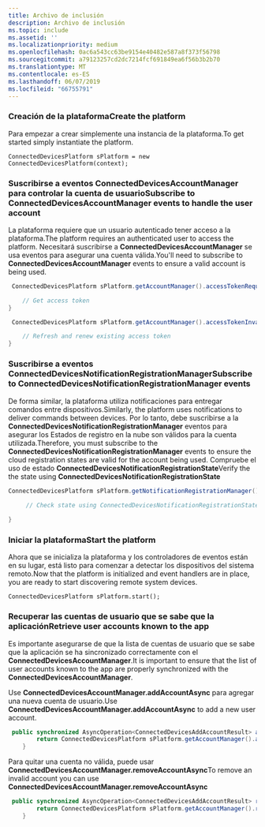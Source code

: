 ```yaml
---
title: Archivo de inclusión
description: Archivo de inclusión
ms.topic: include
ms.assetid: ''
ms.localizationpriority: medium
ms.openlocfilehash: 0ac6a543cc63be9154e40482e587a8f373f56798
ms.sourcegitcommit: a79123257cd2dc7214fcf691849ea6f56b3b2b70
ms.translationtype: MT
ms.contentlocale: es-ES
ms.lasthandoff: 06/07/2019
ms.locfileid: "66755791"
---
```

### <a name="create-the-platform"></a><span data-ttu-id="9390a-103">Creación de la plataforma</span><span class="sxs-lookup"><span data-stu-id="9390a-103">Create the platform</span></span>


<span data-ttu-id="9390a-104">Para empezar a crear simplemente una instancia de la plataforma.</span><span class="sxs-lookup"><span data-stu-id="9390a-104">To get started simply instantiate the platform.</span></span>

`ConnectedDevicesPlatform sPlatform = new ConnectedDevicesPlatform(context);`

### <a name="subscribe-to-connecteddevicesaccountmanager-events-to-handle-the-user-account"></a><span data-ttu-id="9390a-105">Suscribirse a eventos ConnectedDevicesAccountManager para controlar la cuenta de usuario</span><span class="sxs-lookup"><span data-stu-id="9390a-105">Subscribe to ConnectedDevicesAccountManager events to handle the user account</span></span> 

<span data-ttu-id="9390a-106">La plataforma requiere que un usuario autenticado tener acceso a la plataforma.</span><span class="sxs-lookup"><span data-stu-id="9390a-106">The platform requires an authenticated user to access the platform.</span></span>  <span data-ttu-id="9390a-107">Necesitará suscribirse a **ConnectedDevicesAccountManager** se usa eventos para asegurar una cuenta válida.</span><span class="sxs-lookup"><span data-stu-id="9390a-107">You'll need to subscribe to **ConnectedDevicesAccountManager** events to ensure a valid account is being used.</span></span> 

```Java
 ConnectedDevicesPlatform sPlatform.getAccountManager().accessTokenRequested().subscribe((accountManager, args) -> {

    // Get access token
}
```

```Java
 ConnectedDevicesPlatform sPlatform.getAccountManager().accessTokenInvalidated().subscribe((accountManager, args) -> {

    // Refresh and renew existing access token
}
```


### <a name="subscribe-to-connecteddevicesnotificationregistrationmanager-events"></a><span data-ttu-id="9390a-108">Suscribirse a eventos ConnectedDevicesNotificationRegistrationManager</span><span class="sxs-lookup"><span data-stu-id="9390a-108">Subscribe to ConnectedDevicesNotificationRegistrationManager events</span></span>

<span data-ttu-id="9390a-109">De forma similar, la plataforma utiliza notificaciones para entregar comandos entre dispositivos.</span><span class="sxs-lookup"><span data-stu-id="9390a-109">Similarly, the platform uses notifications to deliver commands between devices.</span></span>  <span data-ttu-id="9390a-110">Por lo tanto, debe suscribirse a la **ConnectedDevicesNotificationRegistrationManager** eventos para asegurar los Estados de registro en la nube son válidos para la cuenta utilizada.</span><span class="sxs-lookup"><span data-stu-id="9390a-110">Therefore, you must subscribe to the **ConnectedDevicesNotificationRegistrationManager** events to ensure the cloud registration states are valid for the account being used.</span></span>  <span data-ttu-id="9390a-111">Compruebe el uso de estado **ConnectedDevicesNotificationRegistrationState**</span><span class="sxs-lookup"><span data-stu-id="9390a-111">Verify the the state using **ConnectedDevicesNotificationRegistrationState**</span></span>

```Java
ConnectedDevicesPlatform sPlatform.getNotificationRegistrationManager().notificationRegistrationStateChanged().subscribe((notificationRegistrationManager, args) -> {
    
     // Check state using ConnectedDevicesNotificationRegistrationState enum

}
```
### <a name="start-the-platform"></a><span data-ttu-id="9390a-112">Iniciar la plataforma</span><span class="sxs-lookup"><span data-stu-id="9390a-112">Start the platform</span></span>
<span data-ttu-id="9390a-113">Ahora que se inicializa la plataforma y los controladores de eventos están en su lugar, está listo para comenzar a detectar los dispositivos del sistema remoto.</span><span class="sxs-lookup"><span data-stu-id="9390a-113">Now that the platform is initialized and event handlers are in place, you are ready to start discovering remote system devices.</span></span>  

`ConnectedDevicesPlatform sPlatform.start();`

### <a name="retrieve-user-accounts-known-to-the-app"></a><span data-ttu-id="9390a-114">Recuperar las cuentas de usuario que se sabe que la aplicación</span><span class="sxs-lookup"><span data-stu-id="9390a-114">Retrieve user accounts known to the app</span></span>

<span data-ttu-id="9390a-115">Es importante asegurarse de que la lista de cuentas de usuario que se sabe que la aplicación se ha sincronizado correctamente con el **ConnectedDevicesAccountManager**.</span><span class="sxs-lookup"><span data-stu-id="9390a-115">It is important to ensure that the list of user accounts known to the app are properly synchronized with the **ConnectedDevicesAccountManager**.</span></span>

<span data-ttu-id="9390a-116">Use **ConnectedDevicesAccountManager.addAccountAsync** para agregar una nueva cuenta de usuario.</span><span class="sxs-lookup"><span data-stu-id="9390a-116">Use **ConnectedDevicesAccountManager.addAccountAsync** to add a new user account.</span></span>

```Java
 public synchronized AsyncOperation<ConnectedDevicesAddAccountResult> addAccountToAccountManagerAsync(ConnectedDevicesAccount account) {
        return ConnectedDevicesPlatform sPlatform.getAccountManager().addAccountAsync(account);
    }
```

<span data-ttu-id="9390a-117">Para quitar una cuenta no válida, puede usar **ConnectedDevicesAccountManager.removeAccountAsync**</span><span class="sxs-lookup"><span data-stu-id="9390a-117">To remove an invalid account you can use **ConnectedDevicesAccountManager.removeAccountAsync**</span></span>

```Java
 public synchronized AsyncOperation<ConnectedDevicesAddAccountResult> removeAccountToAccountManagerAsync(ConnectedDevicesAccount account) {
        return ConnectedDevicesPlatform sPlatform.getAccountManager().removeAccountAsync(account);
    }
```